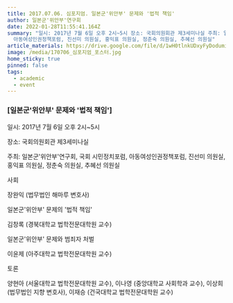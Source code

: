 ```yaml
---
title: 2017.07.06. 심포지엄. 일본군'위안부' 문제와 '법적 책임'
author: 일본군'위안부'연구회
date: 2022-01-28T11:55:41.164Z
summary: "일시: 2017년 7월 6일 오후 2시~5시 장소: 국회의원회관 제3세미나실 주최: 일본군'위안부'연구회, 국회 시민정치포럼,
  아동여성인권정책포럼, 진선미 의원실, 홍익표 의원실, 정춘숙 의원실, 추혜선 의원실"
article_materials: https://drive.google.com/file/d/1wH0tlnkUDxyFyDodumiVIEPD8WpiIYjq/view?usp=sharing
image: /media/170706_심포지엄_포스터.jpg
home_sticky: true
pinned: false
tags:
  - academic
  - event
---
```

### \[일본군'위안부' 문제와 '법적 책임']

일시: 2017년 7월 6일 오후 2시~5시

장소: 국회의원회관 제3세미나실

주최: 일본군'위안부'연구회, 국회 시민정치포럼, 아동여성인권정책포럼, 진선미 의원실, 홍익표 의원실, 정춘숙 의원실, 추혜선 의원실 



사회

장완익 (법무법인 해마루 변호사) 



일본군'위안부' 문제의 '법적 책임'

김창록 (경북대학교 법학전문대학원 교수)

일본군'위안부' 문제와 범죄자 처벌

이윤제 (아주대학교 법학전문대학원 교수) 



토론

양현아 (서울대학교 법학전문대학원 교수), 이나영 (중앙대학교 사회학과 교수), 이상희 (법무법인 지향 변호사), 이재승 (건국대학교 법학전문대학원 교수)